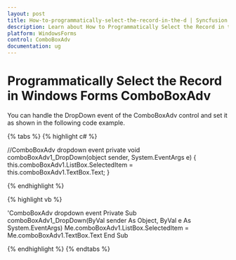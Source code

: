 ```yaml
---
layout: post
title: How-to-programmatically-select-the-record-in-the-d | Syncfusion
description: Learn about How to Programmatically Select the Record in the Dropdown that Matches the Text Typed in Comboboxadv support in Windows Forms ComboBoxAdv and more.
platform: WindowsForms
control: ComboBoxAdv
documentation: ug
---
```


# Programmatically Select the Record in Windows Forms ComboBoxAdv

You can handle the DropDown event of the ComboBoxAdv control and set it as shown in the following code example.

{% tabs %}
{% highlight c# %}

//ComboBoxAdv dropdown event
private void comboBoxAdv1_DropDown(object sender, System.EventArgs e)
{
    this.comboBoxAdv1.ListBox.SelectedItem = this.comboBoxAdv1.TextBox.Text;
}

{% endhighlight %}

{% highlight vb %}

'ComboBoxAdv dropdown event
Private Sub comboBoxAdv1_DropDown(ByVal sender As Object, ByVal e As System.EventArgs)
    Me.comboBoxAdv1.ListBox.SelectedItem = Me.comboBoxAdv1.TextBox.Text
End Sub

{% endhighlight %}
{% endtabs %}

